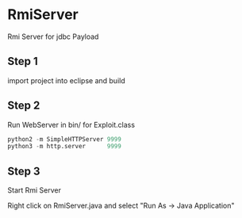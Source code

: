 # RmiServer

Rmi Server for jdbc Payload

## Step 1

import project into eclipse and build

## Step 2

Run WebServer in bin/ for Exploit.class

```python
python2 -m SimpleHTTPServer 9999
python3 -m http.server      9999
```

## Step 3

Start Rmi Server

Right click on RmiServer.java and select "Run As -> Java Application"


